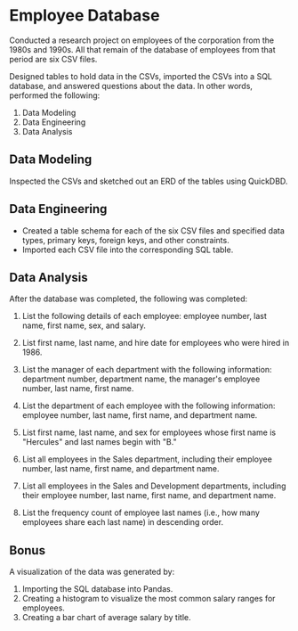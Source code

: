 # Employee Database

Conducted a research project on employees of the corporation from the 1980s and 1990s. All that remain of the database of employees from that period are six CSV files.

Designed tables to hold data in the CSVs, imported the CSVs into a SQL database, and answered questions about the data. In other words, performed the following:

1. Data Modeling
2. Data Engineering
3. Data Analysis


## Data Modeling

Inspected the CSVs and sketched out an ERD of the tables using QuickDBD.

## Data Engineering

* Created a table schema for each of the six CSV files and specified data types, primary keys, foreign keys, and other constraints.
* Imported each CSV file into the corresponding SQL table.


## Data Analysis

After the database was completed, the following was completed:

1. List the following details of each employee: employee number, last name, first name, sex, and salary.

2. List first name, last name, and hire date for employees who were hired in 1986.

3. List the manager of each department with the following information: department number, department name, the manager's employee number, last name, first name.

4. List the department of each employee with the following information: employee number, last name, first name, and department name.

5. List first name, last name, and sex for employees whose first name is "Hercules" and last names begin with "B."

6. List all employees in the Sales department, including their employee number, last name, first name, and department name.

7. List all employees in the Sales and Development departments, including their employee number, last name, first name, and department name.

8. List the frequency count of employee last names (i.e., how many employees share each last name) in descending order.



## Bonus

A visualization of the data was generated by:

1. Importing the SQL database into Pandas.
2. Creating a histogram to visualize the most common salary ranges for employees.
3. Creating a bar chart of average salary by title.
